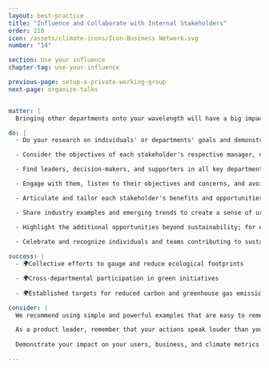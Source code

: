 ```yaml
---
layout: best-practice
title: "Influence and Collaborate with Internal Stakeholders"
order: 210
icon: /assets/climate-icons/Icon-Business Network.svg
number: "14"

section: Use your influence
chapter-tag: use-your-influence

previous-page: setup-a-private-working-group
next-page: organize-talks


matter: |
  Bringing other departments onto your wavelength will have a big impact on the climate journey of your company. It will be important to educate, collaborate, and convince internal stakeholders of why climate action is important, why it's urgent, and what you can do about it. Communicate on a few high-impact items first, and then as your organization progresses, continue to push sustainability actions further. Shine a light on what can be achieved, communicate realistic expectations, and place emphasis on the opportunities that would be created by being more climate-conscious.

do: |
  - Do your research on individuals' or departments' goals and demonstrate how an environmental approach can potentially help them achieve their goals.

  - Consider the objectives of each stakeholder's respective manager, not just the stakeholders themselves. We’re all part of a bigger context.

  - Find leaders, decision-makers, and supporters in all key departments, such as Engineering, Design, Marketing, Data, Sales, Executives, etc.

  - Engage with them, listen to their objectives and concerns, and avoid moralizing

  - Articulate and tailor each stakeholder's benefits and opportunities based on what’s important for them so they can reuse these insights and data points when supporting your initiative (especially useful when you're not in the room)

  - Share industry examples and emerging trends to create a sense of urgency and encourage action (put simply, create professional FOMO - Fear of Missing Out).

  - Highlight the additional opportunities beyond sustainability; for example, an accessible website can tap into new audiences due to an enhanced user experience which can lead to better resource utilisation. All of these benefits have a positive environmental aspect by promoting sustainable business practices and reducing digital waste.

  - Celebrate and recognize individuals and teams contributing to sustainability
  
success: |
  - 🌍Collective efforts to gauge and reduce ecological footprints

  - 🌍Cross-departmental participation in green initiatives
  
  - 🌍Established targets for reduced carbon and greenhouse gas emissions

consider: |
  We recommend using simple and powerful examples that are easy to remember and envision. Encourage open dialogue and adapt strategies based on stakeholder input. 

  As a product leader, remember that your actions speak louder than your words. However, it is important to use shared language and priorities to help the conversation feel less threatening and more exciting. 
  
  Demonstrate your impact on your users, business, and climate metrics. It's easier to follow a path that has already been established than to be the first mover. Blaze the trail for others and support them to join you on your journey. They may then be inspired to make changes in their own circle of influence.

---
```

